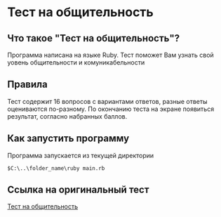 # Тест на общительность

## Что такое "Тест на общительность"?
Программа написана на языке Ruby. Тест поможет Вам узнать свой уовень общительности и комуникабельности

## Правила
Тест содержит 16 вопросов с вариантами ответов, разные ответы оцениваются по-разному. По окончанию теста на экране появиться результат, согласно набранных баллов.

## Как запустить программу
Программа запускается из текущей директории 

```$C:\..\folder_name\ruby main.rb```

## Ссылка на оригинальный тест
[Тест на общительность](https://psylist.net/praktikum/00003.htm) 
